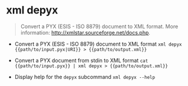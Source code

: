 # xml depyx
> Convert a PYX (ESIS - ISO 8879) document to XML format.
> More information: <http://xmlstar.sourceforge.net/docs.php>.

- Convert a PYX (ESIS - ISO 8879) document to XML format
`xml depyx {{path/to/input.pyx|URI}} > {{path/to/output.xml}}`

- Convert a PYX document from stdin to XML format
`cat {{path/to/input.pyx}} | xml depyx > {{path/to/output.xml}}`

- Display help for the `depyx` subcommand
`xml depyx --help`
